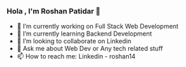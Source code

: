 ### Hola , I'm Roshan Patidar 👋


- 🔭 I’m currently working on Full Stack Web Development
- 🌱 I’m currently learning Backend Development
- 👯 I’m looking to collaborate on Linkedin
- 💬 Ask me about Web Dev or Any tech related stuff
- 📫 How to reach me: Linkedin - roshan14


